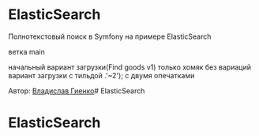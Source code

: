 # ElasticSearch
 Полнотекстовый поиск в Symfony на примере ElasticSearch

ветка main 

начальный вариант загрузки(Find goods v1) только хомяк без вариаций
вариант загрузки с тильдой .'~2'); с двумя опечатками

Автор: [Владислав Гиенко](mailto:neapolis@inbox.ru)# ElasticSearch
# ElasticSearch
